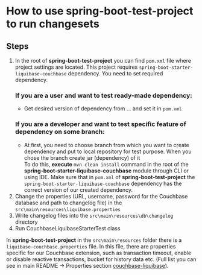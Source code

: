 # How to use spring-boot-test-project to run changesets


## Steps

1) In the root of **spring-boot-test-project** you can find `pom.xml` file where project settings are located. This project requires `spring-boot-starter-liquibase-couchbase` dependency. You need to set required dependency.
    ### If you are a user and want to test ready-made dependency:
   - Get desired version of dependency from ... and set it in `pom.xml`
    ### If you are a developer and want to test specific feature of dependency on some branch: 
   - At first, you need to choose branch from which you want to create dependency and put to local repository for test purpose. When you chose the branch create jar (dependency) of it <br/>
   To do this, **execute** `mvn clean install` command in the root of the **spring-boot-starter-liquibase-couchbase** module through CLI or using IDE.
   Make sure that in `pom.xml` of **spring-boot-test-project** the `spring-boot-starter-liquibase-couchbase` dependency has the correct version of our created dependency.
2) Change the properties (URL, username, password for the Couchbase database and path to changelog file) in the `src\main\resources\liquibase.properties`
3) Write changelog files into the `src\main\resources\db\changelog` directory
4) Run CouchbaseLiquibaseStarterTest class

In **spring-boot-test-project** in the `src\main\resources` folder there is a `liquibase-couchbase.properties` file. In this file, there are properties specific for our Couchbase extension, such as transaction timeout, enable or disable reactive transactions, bucket for history data etc. (Full list you can see in main README -> Properties section [couchbase-liquibase](..)). <br/>
